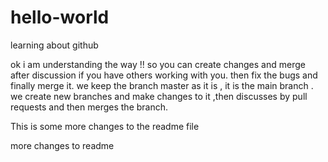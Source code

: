 # hello-world
learning about github

ok i am understanding the way !! so you can create changes and merge after discussion if you have others working with you. then fix the bugs and finally merge it.
we keep the branch master as it is , it is the main branch . we create new branches and make changes to it ,then discusses by pull requests and then merges the branch.

This is some more changes to the readme file

more changes to readme